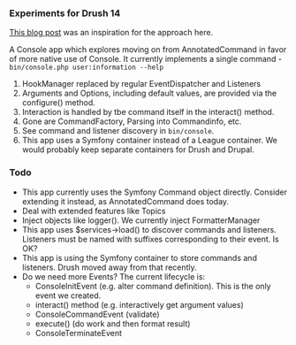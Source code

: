 ### Experiments for Drush 14

[This blog post](https://medium.com/@fernando_28520/extend-your-symfony-console-app-with-events-and-attributes-ca8ec6321430) was an inspiration for the approach here.

A Console app which explores moving on from AnnotatedCommand in favor of more native use of Console. It currently implements a single command - `bin/console.php user:information --help`
   1. HookManager replaced by regular EventDispatcher and Listeners
   1. Arguments and Options, including default values, are provided via the configure() method.
   1. Interaction is handled by tbe command itself in the interact() method. 
   1. Gone are CommandFactory, Parsing into Commandinfo, etc.
   1. See command and listener discovery in `bin/console`.
   1. This app uses a Symfony container instead of a League container. We would probably keep separate containers for Drush and Drupal. 

### Todo
- This app currently uses the Symfony Command object directly. Consider extending it instead, as AnnotatedCommand does today.
- Deal with extended features like Topics
- Inject objects like logger(). We currently inject FormatterManager
- This app uses $services->load() to discover commands and listeners. Listeners must be named with suffixes corresponding to their event. Is OK?
- This app is using the Symfony container to store commands and listeners. Drush moved away from that recently.
- Do we need more Events? The current lifecycle is:
  - ConsoleInitEvent (e.g. alter command definition). This is the only event we created.
  - interact() method (e.g. interactively get argument values)
  - ConsoleCommandEvent (validate)
  - execute() (do work and then format result)
  - ConsoleTerminateEvent
